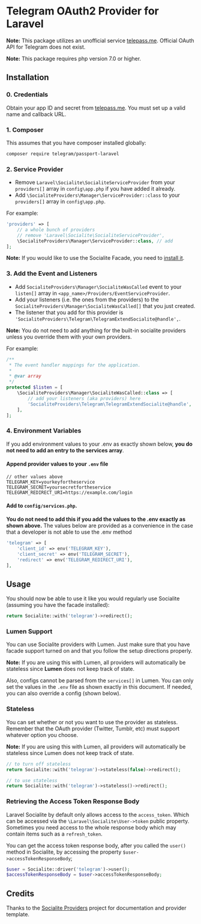 # Telegram OAuth2 Provider for Laravel

**Note:** This package utilizes an unofficial service [telepass.me](https://telepass.me). Official OAuth API for Telegram does not exist.

**Note:** This package requires php version 7.0 or higher.

## Installation

### 0. Credentials
Obtain your app ID and secret from [telepass.me](https://telepass.me). You must set up a valid name and callback URL.

### 1. Composer
This assumes that you have composer installed globally:
```bash
composer require telegram/passport-laravel
```

### 2. Service Provider
- Remove `Laravel\Socialite\SocialiteServiceProvider` from your `providers[]` array in `config\app.php` if you have added it already.
- Add `\SocialiteProviders\Manager\ServiceProvider::class` to your `providers[]` array in `config\app.php`.

For example:

```php
'providers' => [
    // a whole bunch of providers
    // remove 'Laravel\Socialite\SocialiteServiceProvider',
    \SocialiteProviders\Manager\ServiceProvider::class, // add
];
```
**Note:** If you would like to use the Socialite Facade, you need to [install it](https://github.com/laravel/socialite).

### 3. Add the Event and Listeners
- Add `SocialiteProviders\Manager\SocialiteWasCalled` event to your `listen[]` array in `<app_name>/Providers/EventServiceProvider`.
- Add your listeners (i.e. the ones from the providers) to the `SocialiteProviders\Manager\SocialiteWasCalled[]` that you just created.
- The listener that you add for this provider is `'SocialiteProviders\Telegram\TelegramExtendSocialite@handle',`.

**Note:** You do not need to add anything for the built-in socialite providers unless you override them with your own providers.

For example:

```php
/**
 * The event handler mappings for the application.
 *
 * @var array
 */
protected $listen = [
    \SocialiteProviders\Manager\SocialiteWasCalled::class => [
        // add your listeners (aka providers) here
        'SocialiteProviders\Telegram\TelegramExtendSocialite@handle',
    ],
];
```

### 4. Environment Variables
If you add environment values to your .env as exactly shown below, **you do not need to add an entry to the services array**.

#### Append provider values to your `.env` file
```env
// other values above
TELEGRAM_KEY=yourkeyfortheservice
TELEGRAM_SECRET=yoursecretfortheservice
TELEGRAM_REDIRECT_URI=https://example.com/login   
```

#### Add to `config/services.php`.
**You do not need to add this if you add the values to the .env exactly as shown above.**
The values below are provided as a convenience in the case that a developer is not able to use the .env method
```php
'telegram' => [
    'client_id' => env('TELEGRAM_KEY'),
    'client_secret' => env('TELEGRAM_SECRET'),
    'redirect' => env('TELEGRAM_REDIRECT_URI'),  
],
```

## Usage
You should now be able to use it like you would regularly use Socialite (assuming you have the facade installed):
```php
return Socialite::with('telegram')->redirect();
```

### Lumen Support
You can use Socialite providers with Lumen. Just make sure that you have facade support turned on and that you follow the setup directions properly.

**Note:** If you are using this with Lumen, all providers will automatically be stateless since **Lumen** does not keep track of state.

Also, configs cannot be parsed from the `services[]` in Lumen. You can only set the values in the `.env` file as shown exactly in this document. If needed, you can also override a config (shown below).

### Stateless
You can set whether or not you want to use the provider as stateless. Remember that the OAuth provider (Twitter, Tumblr, etc) must support whatever option you choose.

**Note:** If you are using this with Lumen, all providers will automatically be stateless since Lumen does not keep track of state.

```php
// to turn off stateless
return Socialite::with('telegram')->stateless(false)->redirect();

// to use stateless
return Socialite::with('telegram')->stateless()->redirect();
```

### Retrieving the Access Token Response Body

Laravel Socialite by default only allows access to the `access_token`. Which can be accessed via the `\Laravel\Socialite\User->token` public property. Sometimes you need access to the whole response body which may contain items such as a `refresh_token`.

You can get the access token response body, after you called the `user()` method in Socialite, by accessing the property `$user->accessTokenResponseBody`;

```php
$user = Socialite::driver('telegram')->user();
$accessTokenResponseBody = $user->accessTokenResponseBody;
```

## Credits
Thanks to the [Socialite Providers](socialiteproviders.github.io) project for documentation and provider template.

